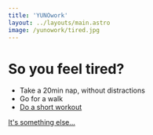 ```yaml
---
title: 'YUNOwork'
layout: ../layouts/main.astro
image: /yunowork/tired.jpg
---
```


# So you feel tired?

- Take a 20min nap, without distractions
- Go for a walk
- [Do a short workout](https://www.hybridcalisthenics.com/routine)

[It's something else...](/yunowork)
